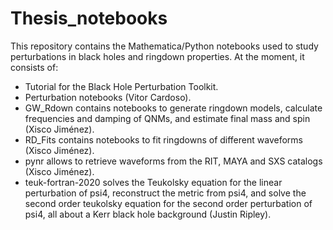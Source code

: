 # Thesis_notebooks

This repository contains the Mathematica/Python notebooks used to study perturbations in black holes and ringdown properties. At the moment, it consists of:
- Tutorial for the Black Hole Perturbation Toolkit.
- Perturbation notebooks (Vitor Cardoso).
- GW_Rdown contains notebooks to generate ringdown models, calculate frequencies and damping of QNMs, and estimate final mass and spin (Xisco Jiménez).
- RD_Fits contains notebooks to fit ringdowns of different waveforms (Xisco Jiménez).
- pynr allows to retrieve waveforms from the RIT, MAYA and SXS catalogs (Xisco Jiménez).
- teuk-fortran-2020 solves the Teukolsky equation for the linear perturbation of psi4, reconstruct the metric from psi4, and solve the second order teukolsky equation for the second order perturbation of psi4, all about a Kerr black hole background (Justin Ripley).
